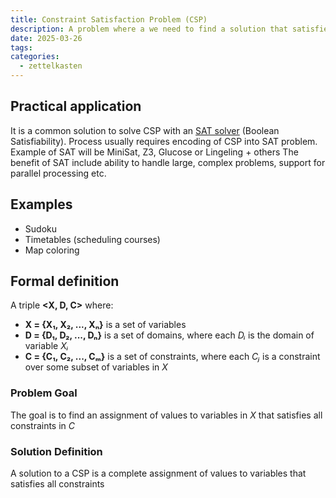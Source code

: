 ```yaml
---
title: Constraint Satisfaction Problem (CSP)
description: A problem where a we need to find a solution that satisfies a set of constraints
date: 2025-03-26
tags: 
categories:
  - zettelkasten
---
```


## Practical application

It is a common solution to solve CSP with an [SAT solver](SAT%20solver) (Boolean Satisfiability).
Process usually requires encoding of CSP into SAT problem.
Example of SAT will be MiniSat, Z3, Glucose or Lingeling + others
The benefit of SAT include ability to handle large, complex problems, support
for parallel processing etc.

## Examples

- Sudoku
- Timetables (scheduling courses)
- Map coloring

## Formal definition

A triple **<X, D, C>** where:

- **X = {X₁, X₂, ..., Xₙ}** is a set of variables
- **D = {D₁, D₂, ..., Dₙ}** is a set of domains, where each *Dᵢ* is the domain of variable *Xᵢ*
- **C = {C₁, C₂, ..., Cₘ}** is a set of constraints, where each *Cⱼ* is a constraint over some subset of variables in *X*

### Problem Goal

The goal is to find an assignment of values to variables in *X* that satisfies all constraints in *C*

### Solution Definition

A solution to a CSP is a complete assignment of values to variables that satisfies all constraints
